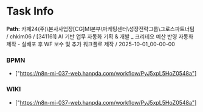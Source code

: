 # Task Info

**Path:** 카페24(주)\본사사업장\[CG]MI본부\마케팅센터\성장전략그룹\그로스파트너팀 / chkim06 / [341161] AI 기반 업무 자동화 기획 & 개발 _ 크리테오 예산 반영 자동화 제작 - 실배포 후 WF 보수 및 추가 워크플로 제작 / 2025-10-01_00-00-00

### BPMN
- ["https://n8n-mi-037-web.hanpda.com/workflow/PyJ5xpL5HoZ0548a"]

### WIKI
- ["https://n8n-mi-037-web.hanpda.com/workflow/PyJ5xpL5HoZ0548a"]

